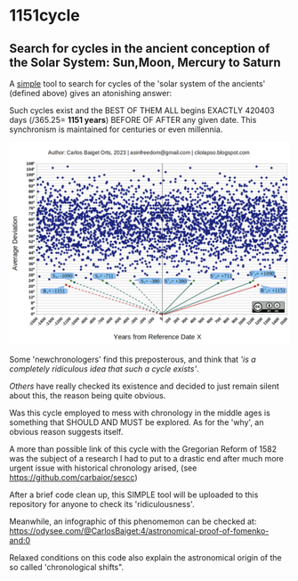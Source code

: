 # 1151cycle

## Search for cycles in the ancient conception of the Solar System: Sun,Moon, Mercury to Saturn

A <ins>simple</ins> tool to search for cycles of the 'solar system of the ancients' (defined above) gives an atonishing answer:

Such cycles exist and the BEST OF THEM ALL begins EXACTLY 420403 days (/365.25= **1151 years**) BEFORE OF AFTER any given date. This synchronism is maintained for centuries or even millennia.

![The 1151 years cycle.](1151_cycle.png)

Some 'newchronologers' find this preposterous, and think that *'is a completely ridiculous idea that such a cycle exists'*. 

*Others* have really checked its existence and decided to just remain silent about this, the reason being quite obvious.

Was this cycle employed to mess with chronology in the middle ages is something that SHOULD AND MUST be explored. As for the 'why', an obvious reason suggests itself.

A more than possible link of this cycle with the Gregorian Reform of 1582 was the subject of a research I had to put to a drastic end after much more urgent issue with historical chronology arised, (see https://github.com/carbaior/sescc)

After a brief code clean up, this SIMPLE tool will be uploaded to this repository for anyone to check its 'ridiculousness'.

Meanwhile, an infographic of this phenomemon can be checked at: https://odysee.com/@CarlosBaiget:4/astronomical-proof-of-fomenko-and:0

Relaxed conditions on this code also explain the astronomical origin of the so called 'chronological shifts".
